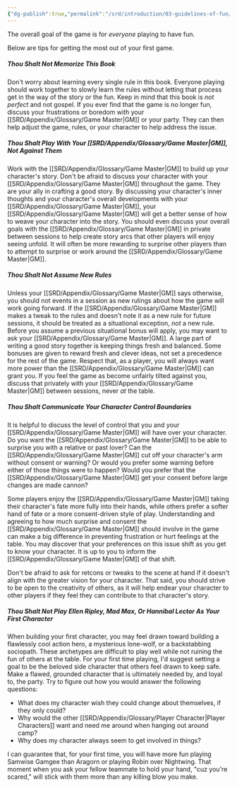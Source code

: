 ```yaml
---
{"dg-publish":true,"permalink":"/srd/introduction/03-guidelines-of-fun/"}
---
```



The overall goal of the game is for *everyone* playing to have fun.

Below are tips for getting the most out of your first game.

##### Thou Shalt Not Memorize This Book
Don't worry about learning every single rule in this book. Everyone playing should work together to slowly learn the rules without letting that process get in the way of the story or the fun. Keep in mind that this book is *not perfect* and not gospel. If you ever find that the game is no longer fun, discuss your frustrations or boredom with your [[SRD/Appendix/Glossary/Game Master\|GM]] or your party. They can then help adjust the game, rules, or your character to help address the issue.

##### Thou Shalt Play *With* Your [[SRD/Appendix/Glossary/Game Master\|GM]], Not Against Them
Work with the [[SRD/Appendix/Glossary/Game Master\|GM]] to build up your character's story. Don't be afraid to discuss your character with your [[SRD/Appendix/Glossary/Game Master\|GM]] throughout the game. They are your ally in crafting a good story. By discussing your character's inner thoughts and your character's overall developments with your [[SRD/Appendix/Glossary/Game Master\|GM]], your [[SRD/Appendix/Glossary/Game Master\|GM]] will get a better sense of how to weave your character into the story. You should even discuss your overall goals with the [[SRD/Appendix/Glossary/Game Master\|GM]] in private between sessions to help create story arcs that other players will enjoy seeing unfold. It will often be more rewarding to surprise other players than to attempt to surprise or work around the [[SRD/Appendix/Glossary/Game Master\|GM]].

##### Thou Shalt Not Assume New Rules
Unless your [[SRD/Appendix/Glossary/Game Master\|GM]] says otherwise, you should not events in a session as new rulings about how the game will work going forward. If the [[SRD/Appendix/Glossary/Game Master\|GM]] makes a tweak to the rules and doesn't note it as a new rule for future sessions, it should be treated as a situational exception, _not_ a new rule. Before you assume a previous situational bonus will apply, you may want to ask your [[SRD/Appendix/Glossary/Game Master\|GM]]. A large part of writing a good story together is keeping things fresh and balanced. Some bonuses are given to reward fresh and clever ideas, not set a precedence for the rest of the game. Respect that, as a player, you will always want more power than the [[SRD/Appendix/Glossary/Game Master\|GM]] can grant you. If you feel the game as become unfairly tilted against you, discuss that privately with your [[SRD/Appendix/Glossary/Game Master\|GM]] between sessions, never *at* the table.

##### Thou Shalt Communicate Your Character Control Boundaries
It is helpful to discuss the level of control that you and your [[SRD/Appendix/Glossary/Game Master\|GM]] will have over your character. Do you want the [[SRD/Appendix/Glossary/Game Master\|GM]] to be able to surprise you with a relative or past lover? Can the [[SRD/Appendix/Glossary/Game Master\|GM]] cut off your character's arm without consent or warning? Or would you prefer some warning before either of those things were to happen? Would you prefer that the [[SRD/Appendix/Glossary/Game Master\|GM]] get your consent before large changes are made cannon?

Some players enjoy the [[SRD/Appendix/Glossary/Game Master\|GM]] taking their character's fate more fully into their hands, while others prefer a softer hand of fate or a more consent-driven style of play. Understanding and agreeing to how much surprise and consent the [[SRD/Appendix/Glossary/Game Master\|GM]] should involve in the game can make a big difference in preventing frustration or hurt feelings at the table. You may discover that your preferences on this issue shift as you get to know your character. It is up to you to inform the [[SRD/Appendix/Glossary/Game Master\|GM]] of that shift.

Don't be afraid to ask for retcons or tweaks to the scene at hand if it doesn't align with the greater vision for your character. That said, you should strive to be open to the creativity of others, as it will help endear your character to other players if they feel they can contribute to that character's story.

<!-- 
The chapter '[[Character Concept\|Character Concepts]]' will go over tips on how to discuss this balance of control before the game begins. If ever you feel a line has been crossed, don't be afraid to ask for a pause in the game to discuss what has happened with your [[SRD/Appendix/Glossary/Game Master\|GM]].
> <!-- Discussion of Goals. vs. Heavy hand of fate.   Either you provide it or the GM will?  Can the GM introduce family and friends without asking? etc.-->

##### Thou Shalt Not Play Ellen Ripley, Mad Max, Or Hannibal Lector As Your First Character
When building your first character, you may feel drawn toward building a flawlessly cool action hero, a mysterious lone-wolf, or a backstabbing sociopath. These archetypes are difficult to play well while not ruining the fun of others at the table. For your first time playing, I'd suggest setting a goal to be the beloved side character that others feel drawn to keep safe. Make a flawed, grounded character that is ultimately needed by, and loyal to, the party. Try to figure out how you would answer the following questions:
* What does my character wish they could change about themselves, if they only could?
* Why would the other [[SRD/Appendix/Glossary/Player Character\|Player Characters]] want and need me around when hanging out around camp?
* Why does my character always seem to get involved in things?

I can guarantee that, for your first time, you will have more fun playing Samwise Gamgee than Aragorn or playing Robin over Nightwing. That moment when you ask your fellow teammate to hold your hand, "cuz you're scared," will stick with them more than any killing blow you make.
